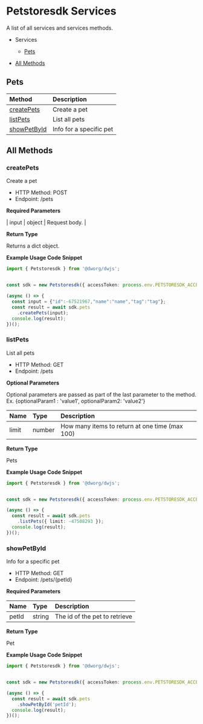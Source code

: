 # Petstoresdk Services

A list of all services and services methods.

- Services

  - [Pets](#pets)

- [All Methods](#all-methods)

## Pets

| Method                      | Description             |
| :-------------------------- | :---------------------- |
| [createPets](#createpets)   | Create a pet            |
| [listPets](#listpets)       | List all pets           |
| [showPetById](#showpetbyid) | Info for a specific pet |

## All Methods

### **createPets**

Create a pet

- HTTP Method: POST
- Endpoint: /pets

**Required Parameters**

| input | object | Request body. |

**Return Type**

Returns a dict object.

**Example Usage Code Snippet**

```Typescript
import { Petstoresdk } from '@dworg/dwjs';


const sdk = new Petstoresdk({ accessToken: process.env.PETSTORESDK_ACCESS_TOKEN });

(async () => {
  const input = {"id":-67521967,"name":"name","tag":"tag"};
  const result = await sdk.pets
    .createPets(input);
  console.log(result);
})();

```

### **listPets**

List all pets

- HTTP Method: GET
- Endpoint: /pets

**Optional Parameters**

Optional parameters are passed as part of the last parameter to the method. Ex. {optionalParam1 : 'value1', optionalParam2: 'value2'}

| Name  | Type   | Description                                    |
| :---- | :----- | :--------------------------------------------- |
| limit | number | How many items to return at one time (max 100) |

**Return Type**

Pets

**Example Usage Code Snippet**

```Typescript
import { Petstoresdk } from '@dworg/dwjs';


const sdk = new Petstoresdk({ accessToken: process.env.PETSTORESDK_ACCESS_TOKEN });

(async () => {
  const result = await sdk.pets
    .listPets({ limit: -47508293 });
  console.log(result);
})();

```

### **showPetById**

Info for a specific pet

- HTTP Method: GET
- Endpoint: /pets/{petId}

**Required Parameters**

| Name  | Type   | Description                   |
| :---- | :----- | :---------------------------- |
| petId | string | The id of the pet to retrieve |

**Return Type**

Pet

**Example Usage Code Snippet**

```Typescript
import { Petstoresdk } from '@dworg/dwjs';


const sdk = new Petstoresdk({ accessToken: process.env.PETSTORESDK_ACCESS_TOKEN });

(async () => {
  const result = await sdk.pets
    .showPetById('petId');
  console.log(result);
})();

```
